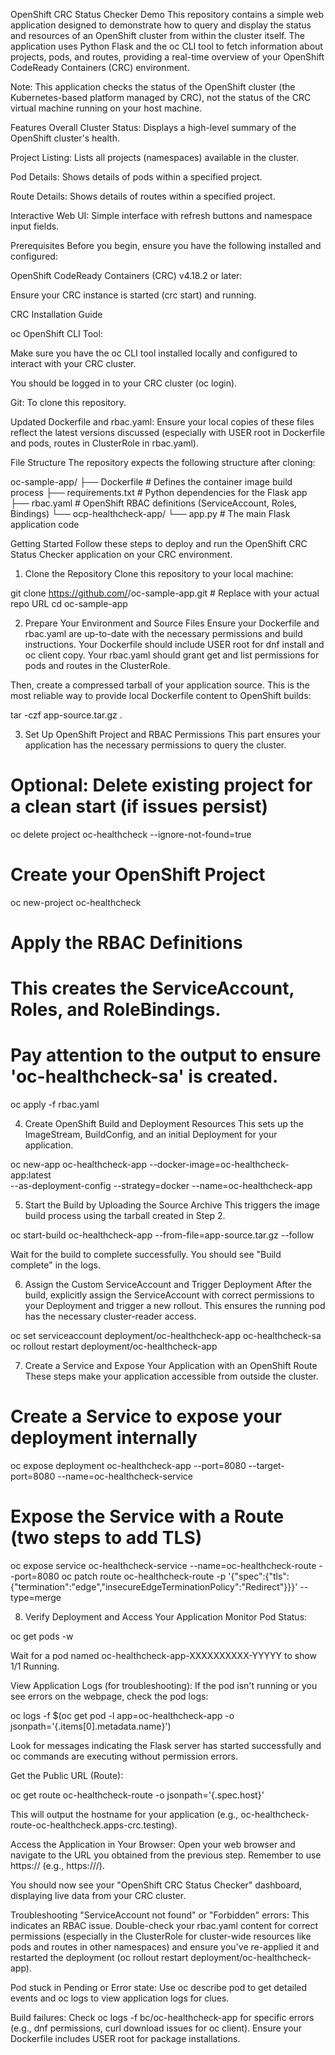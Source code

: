 OpenShift CRC Status Checker Demo
This repository contains a simple web application designed to demonstrate how to query and display the status and resources of an OpenShift cluster from within the cluster itself. The application uses Python Flask and the oc CLI tool to fetch information about projects, pods, and routes, providing a real-time overview of your OpenShift CodeReady Containers (CRC) environment.

Note: This application checks the status of the OpenShift cluster (the Kubernetes-based platform managed by CRC), not the status of the CRC virtual machine running on your host machine.

Features
Overall Cluster Status: Displays a high-level summary of the OpenShift cluster's health.

Project Listing: Lists all projects (namespaces) available in the cluster.

Pod Details: Shows details of pods within a specified project.

Route Details: Shows details of routes within a specified project.

Interactive Web UI: Simple interface with refresh buttons and namespace input fields.

Prerequisites
Before you begin, ensure you have the following installed and configured:

OpenShift CodeReady Containers (CRC) v4.18.2 or later:

Ensure your CRC instance is started (crc start) and running.

CRC Installation Guide

oc OpenShift CLI Tool:

Make sure you have the oc CLI tool installed locally and configured to interact with your CRC cluster.

You should be logged in to your CRC cluster (oc login).

Git: To clone this repository.

Updated Dockerfile and rbac.yaml: Ensure your local copies of these files reflect the latest versions discussed (especially with USER root in Dockerfile and pods, routes in ClusterRole in rbac.yaml).

File Structure
The repository expects the following structure after cloning:

oc-sample-app/
├── Dockerfile                  # Defines the container image build process
├── requirements.txt            # Python dependencies for the Flask app
├── rbac.yaml                   # OpenShift RBAC definitions (ServiceAccount, Roles, Bindings)
└── ocp-healthcheck-app/
    └── app.py                  # The main Flask application code

Getting Started
Follow these steps to deploy and run the OpenShift CRC Status Checker application on your CRC environment.

1. Clone the Repository
Clone this repository to your local machine:

git clone https://github.com/<YourGitHubUsername>/oc-sample-app.git # Replace with your actual repo URL
cd oc-sample-app

2. Prepare Your Environment and Source Files
Ensure your Dockerfile and rbac.yaml are up-to-date with the necessary permissions and build instructions.
Your Dockerfile should include USER root for dnf install and oc client copy.
Your rbac.yaml should grant get and list permissions for pods and routes in the ClusterRole.

Then, create a compressed tarball of your application source. This is the most reliable way to provide local Dockerfile content to OpenShift builds:

tar -czf app-source.tar.gz .

3. Set Up OpenShift Project and RBAC Permissions
This part ensures your application has the necessary permissions to query the cluster.

# Optional: Delete existing project for a clean start (if issues persist)
oc delete project oc-healthcheck --ignore-not-found=true

# Create your OpenShift Project
oc new-project oc-healthcheck

# Apply the RBAC Definitions
# This creates the ServiceAccount, Roles, and RoleBindings.
# Pay attention to the output to ensure 'oc-healthcheck-sa' is created.
oc apply -f rbac.yaml

4. Create OpenShift Build and Deployment Resources
This sets up the ImageStream, BuildConfig, and an initial Deployment for your application.

oc new-app oc-healthcheck-app --docker-image=oc-healthcheck-app:latest \
  --as-deployment-config --strategy=docker --name=oc-healthcheck-app

5. Start the Build by Uploading the Source Archive
This triggers the image build process using the tarball created in Step 2.

oc start-build oc-healthcheck-app --from-file=app-source.tar.gz --follow

Wait for the build to complete successfully. You should see "Build complete" in the logs.

6. Assign the Custom ServiceAccount and Trigger Deployment
After the build, explicitly assign the ServiceAccount with correct permissions to your Deployment and trigger a new rollout. This ensures the running pod has the necessary cluster-reader access.

oc set serviceaccount deployment/oc-healthcheck-app oc-healthcheck-sa
oc rollout restart deployment/oc-healthcheck-app

7. Create a Service and Expose Your Application with an OpenShift Route
These steps make your application accessible from outside the cluster.

# Create a Service to expose your deployment internally
oc expose deployment oc-healthcheck-app --port=8080 --target-port=8080 --name=oc-healthcheck-service

# Expose the Service with a Route (two steps to add TLS)
oc expose service oc-healthcheck-service --name=oc-healthcheck-route --port=8080
oc patch route oc-healthcheck-route -p '{"spec":{"tls":{"termination":"edge","insecureEdgeTerminationPolicy":"Redirect"}}}' --type=merge

8. Verify Deployment and Access Your Application
Monitor Pod Status:

oc get pods -w

Wait for a pod named oc-healthcheck-app-XXXXXXXXXX-YYYYY to show 1/1 Running.

View Application Logs (for troubleshooting):
If the pod isn't running or you see errors on the webpage, check the pod logs:

oc logs -f $(oc get pod -l app=oc-healthcheck-app -o jsonpath='{.items[0].metadata.name}')

Look for messages indicating the Flask server has started successfully and oc commands are executing without permission errors.

Get the Public URL (Route):

oc get route oc-healthcheck-route -o jsonpath='{.spec.host}'

This will output the hostname for your application (e.g., oc-healthcheck-route-oc-healthcheck.apps-crc.testing).

Access the Application in Your Browser:
Open your web browser and navigate to the URL you obtained from the previous step. Remember to use https:// (e.g., https://<your-route-url>/).

You should now see your "OpenShift CRC Status Checker" dashboard, displaying live data from your CRC cluster.

Troubleshooting
"ServiceAccount not found" or "Forbidden" errors: This indicates an RBAC issue. Double-check your rbac.yaml content for correct permissions (especially in the ClusterRole for cluster-wide resources like pods and routes in other namespaces) and ensure you've re-applied it and restarted the deployment (oc rollout restart deployment/oc-healthcheck-app).

Pod stuck in Pending or Error state: Use oc describe pod <pod-name> to get detailed events and oc logs <pod-name> to view application logs for clues.

Build failures: Check oc logs -f bc/oc-healthcheck-app for specific errors (e.g., dnf permissions, curl download issues for oc client). Ensure your Dockerfile includes USER root for package installations.

